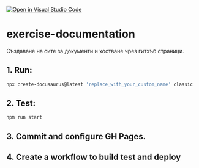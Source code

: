 [![Open in Visual Studio Code](https://classroom.github.com/assets/open-in-vscode-c66648af7eb3fe8bc4f294546bfd86ef473780cde1dea487d3c4ff354943c9ae.svg)](https://classroom.github.com/online_ide?assignment_repo_id=9711854&assignment_repo_type=AssignmentRepo)
# exercise-documentation
Създаване на сите за документи и хостване чрез гитхъб страници.

## 1. Run:

```sh
npx create-docusaurus@latest 'replace_with_your_custom_name' classic
```

## 2. Test:

```sh
npm run start
```

## 3. Commit and configure GH Pages.

## 4. Create a workflow to build test and deploy
